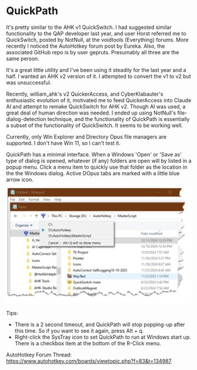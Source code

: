 # QuickPath

It's pretty similar to the AHK v1 QuickSwitch. I had suggested similar functionality to the QAP developer last year, and user Horst referred me to QuickSwitch, posted by NotNull, at the voidtools (Everything) forums. More recently I noticed the AutoHotkey forum post by Eureka. Also, the associated GitHub repo is by user gepruts. Presumably all three are the same person.

It's a great little utility and I've been using it steadily for the last year and a half. I wanted an AHK v2 version of it. I attempted to convert the v1 to v2 but was unsuccessful.

Recently, william_ahk's v2 QuickerAccess, and CyberKlabauter's enthusiastic evolution of it, motivated me to feed QuickerAccess into Claude AI and attempt to remake QuickSwitch for AHK v2. Though AI was used, a great deal of human direction was needed. I ended up using NotNull's file-dialog-detection technique, and the functionality of QuickPath is essentially a subset of the functionality of QuickSwitch. It seems to be working well.

Currently, only Win Explorer and Directory Opus file managers are supported. I don't have Win 11, so I can't test it.

QuickPath has a minimal interface. When a Windows 'Open' or 'Save as' type of dialog is opened, whatever (if any) folders are open will by listed in a popup menu. Click a menu item to quickly use that folder as the location in the the Windows dialog. Active DOpus tabs are marked with a little blue arrow icon.

![Screenshot of QuickPath popup menu](https://github.com/kunkel321/QuickPath/blob/main/QuickPath%20screenshot.png)

Tips:
* There is a 2 second timeout, and QuickPath will stop popping-up after this time. So if you want to see it again, press Alt + q.
* Right-click the SysTray icon to set QuickPath to run at Windows start up. There is a checkbox item at the bottom of the R-Click menu.

AutoHotkey Forum Thread: https://www.autohotkey.com/boards/viewtopic.php?f=83&t=134987
